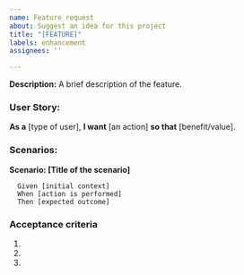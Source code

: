 ```yaml
---
name: Feature request
about: Suggest an idea for this project
title: "[FEATURE]"
labels: enhancement
assignees: ''

---
```


**Description:**
A brief description of the feature.
### User Story:
**As a** [type of user], **I want** [an action] **so that** [benefit/value].
### Scenarios:
**Scenario: [Title of the scenario]**
``` gherkin
  Given [initial context]
  When [action is performed]
  Then [expected outcome]
```
### Acceptance criteria
1.
2.
3. 
